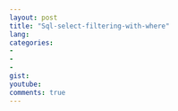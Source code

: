 ```yaml
---
layout: post
title: "Sql-select-filtering-with-where"
lang: 
categories:
- 
- 
- 
gist: 
youtube: 
comments: true
---
```


